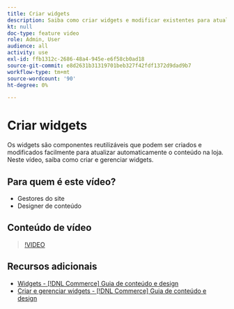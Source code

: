 ```yaml
---
title: Criar widgets
description: Saiba como criar widgets e modificar existentes para atualizar automaticamente o conteúdo na loja.
kt: null
doc-type: feature video
role: Admin, User
audience: all
activity: use
exl-id: ffb1312c-2686-48a4-945e-e6f58cb0ad18
source-git-commit: e8d2631b31319701beb327f42fdf1372d9dad9b7
workflow-type: tm+mt
source-wordcount: '90'
ht-degree: 0%

---
```


# Criar widgets

Os widgets são componentes reutilizáveis que podem ser criados e modificados facilmente para atualizar automaticamente o conteúdo na loja. Neste vídeo, saiba como criar e gerenciar widgets.

## Para quem é este vídeo?

- Gestores do site
- Designer de conteúdo

## Conteúdo de vídeo

>[!VIDEO](https://video.tv.adobe.com/v/343786?quality=12&learn=on)

## Recursos adicionais

- [Widgets - [!DNL Commerce] Guia de conteúdo e design](https://experienceleague.adobe.com/docs/commerce-admin/content-design/elements/widgets/widgets.html)
- [Criar e gerenciar widgets - [!DNL Commerce] Guia de conteúdo e design](https://experienceleague.adobe.com/docs/commerce-admin/content-design/elements/widgets/widget-create.html)
